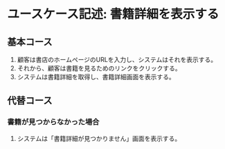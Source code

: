 # ユースケース記述: 書籍詳細を表示する

## 基本コース

1. 顧客は書店のホームページのURLを入力し、システムはそれを表示する。
1. それから、顧客は書籍を見るためのリンクをクリックする。
1. システムは書籍詳細を取得し、書籍詳細画面を表示する。


## 代替コース

### 書籍が見つからなかった場合

1. システムは「書籍詳細が見つかりません」画面を表示する。

